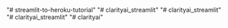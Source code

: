 "# streamlit-to-heroku-tutorial" 
"# clarityai_streamlit" 
"# clarityai_streamlit" 
"# clarityai_streamlit" 
"# clarityai" 

